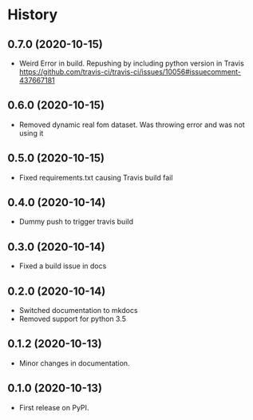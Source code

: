 History
=======
0.7.0 (2020-10-15)
------------------

- Weird Error in build. Repushing by including python version in Travis
https://github.com/travis-ci/travis-ci/issues/10056#issuecomment-437667181

0.6.0 (2020-10-15)
------------------

- Removed dynamic real fom dataset. Was throwing error and was not using it

0.5.0 (2020-10-15)
------------------

- Fixed requirements.txt causing Travis build fail

0.4.0 (2020-10-14)
------------------

- Dummy push to trigger travis build

0.3.0 (2020-10-14)
------------------

- Fixed a build issue in docs

0.2.0 (2020-10-14)
------------------

- Switched documentation to mkdocs
- Removed support for python 3.5

0.1.2 (2020-10-13)
------------------

-   Minor changes in documentation.

0.1.0 (2020-10-13)
------------------

-   First release on PyPI.

